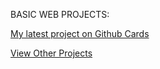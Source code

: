 BASIC WEB PROJECTS:

[My latest project on Github Cards](https://khushibhambri.github.io/basic-webdev/GITHUB%20PROFILES/index.html)

[View Other Projects](https://khushibhambri.github.io/basic-webdev/)
